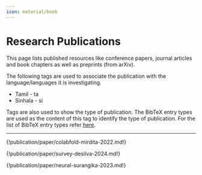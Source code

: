 ```yaml
---
icon: material/book
---
```


# Research Publications

This page lists published resources like conference papers, journal articles and book chapters as well as preprints (from arXiv).

The following tags are used to associate the publication with the language/languages it is investigating.

- Tamil - <lang>ta</lang>
- Sinhala - <lang>si</lang>

Tags are also used to show the type of publication. The BibTeX entry types are used as the content of this tag to identify the type of publication. For the list of BibTeX entry types refer [here](https://www.bibtex.com/e/entry-types/).

---
{!publication/paper/colabfold-mirdita-2022.md!}

{!publication/paper/survey-desilva-2024.md!}

{!publication/paper/neural-surangika-2023.md!}
